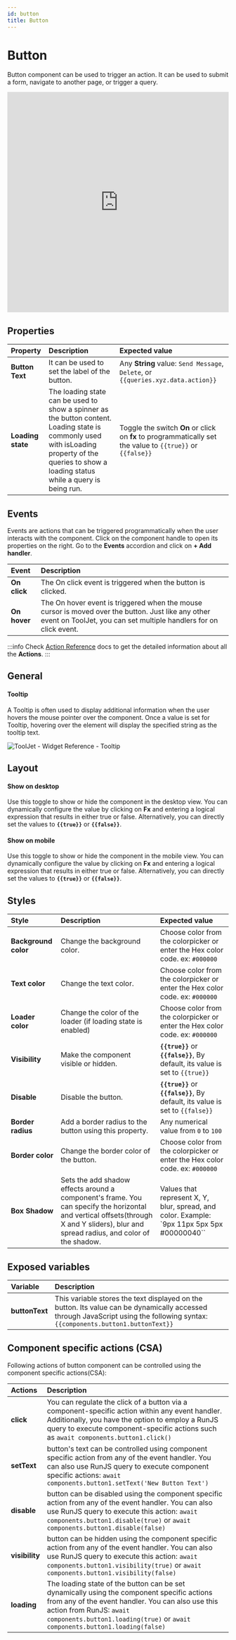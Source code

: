 ```yaml
---
id: button
title: Button
---
```

# Button

Button component can be used to trigger an action. It can be used to submit a form, navigate to another page, or trigger a query.

<iframe height="500" src="https://www.youtube.com/embed/zw3yxC7WUOg" title="Tooljet Button Widget" frameborder="0" allowfullscreen width="100%"></iframe>

## Properties

| Property      | Description | Expected value |
| :----------- | :----------- | :----------- |
| **Button Text** | It can be used to set the label of the button. | Any **String** value: `Send Message`, `Delete`, or `{{queries.xyz.data.action}}` |
| **Loading state** | The loading state can be used to show a spinner as the button content. Loading state is commonly used with isLoading property of the queries to show a loading status while a query is being run. | Toggle the switch **On** or click on **fx** to programmatically set the value to `{{true}}` or `{{false}}`  |

## Events

Events are actions that can be triggered programmatically when the user interacts with the component. Click on the component handle to open its properties on the right. Go to the **Events** accordion and click on **+ Add handler**.

| Event      | Description |
| :----------- | :----------- |
| **On click** | The On click event is triggered when the button is clicked. |
| **On hover** | The On hover event is triggered when the mouse cursor is moved over the button. Just like any other event on ToolJet, you can set multiple handlers for on click event. |

:::info
Check [Action Reference](/docs/category/actions-reference) docs to get the detailed information about all the **Actions**.
:::

## General
#### Tooltip

A Tooltip is often used to display additional information when the user hovers the mouse pointer over the component. Once a value is set for Tooltip, hovering over the element will display the specified string as the tooltip text.

<div style={{textAlign: 'left'}}>

<img className="screenshot-full" src="/img/widgets/button/buttontooltip.png" alt="ToolJet - Widget Reference - Tooltip" />

</div>

## Layout

#### Show on desktop

Use this toggle to show or hide the component in the desktop view. You can dynamically configure the value by clicking on **Fx** and entering a logical expression that results in either true or false. Alternatively, you can directly set the values to **`{{true}}`** or **`{{false}}`**.

#### Show on mobile

Use this toggle to show or hide the component in the mobile view. You can dynamically configure the value by clicking on **Fx** and entering a logical expression that results in either true or false. Alternatively, you can directly set the values to  **`{{true}}`** or **`{{false}}`**.

## Styles

| Style      | Description | Expected value |
| :----------- | :----------- | :----------- |
| **Background color** | Change the background color. | Choose color from the colorpicker or enter the Hex color code. ex: `#000000` |
| **Text color** | Change the text color. | Choose color from the colorpicker or enter the Hex color code. ex: `#000000` |
| **Loader color** | Change the color of the loader (if loading state is enabled) | Choose color from the colorpicker or enter the Hex color code. ex: `#000000` |
| **Visibility** | Make the component visible or hidden. | **`{{true}}`** or **`{{false}}`**, By default, its value is set to `{{true}}` |
| **Disable** | Disable the button. | **`{{true}}`** or **`{{false}}`**, By default, its value is set to `{{false}}` |
| **Border radius** | Add a border radius to the button using this property. | Any numerical value from `0` to `100` |
| **Border color** | Change the border color of the button. | Choose color from the colorpicker or enter the Hex color code. ex: `#000000` |
| **Box Shadow** | Sets the add shadow effects around a component's frame. You can specify the horizontal and vertical offsets(through X and Y sliders), blur and spread radius, and color of the shadow. | Values that represent X, Y, blur, spread, and color. Example: `9px 11px 5px 5px #00000040`` |

## Exposed variables

| Variable      | Description |
| :----------- | :----------- |
| **buttonText** | This variable stores the text displayed on the button. Its value can be dynamically accessed through JavaScript using the following syntax: `{{components.button1.buttonText}}` |

## Component specific actions (CSA)

Following actions of button component can be controlled using the component specific actions(CSA):

| Actions     | Description |
| :----------- | :----------- |
| **click** | You can regulate the click of a button via a component-specific action within any event handler. Additionally, you have the option to employ a RunJS query to execute component-specific actions such as `await components.button1.click()` |
| **setText** | button's text can be controlled using component specific action from any of the event handler. You can also use RunJS query to execute component specific actions: `await components.button1.setText('New Button Text')` |
| **disable** | button can be disabled using the component specific action from any of the event handler. You can also use RunJS query to execute this action: `await components.button1.disable(true)` or `await components.button1.disable(false)` |
| **visibility** | button can be hidden using the component specific action from any of the event handler. You can also use RunJS query to execute this action: `await components.button1.visibility(true)` or `await components.button1.visibility(false)` |
| **loading** | The loading state of the button can be set dynamically using the component specific actions from any of the event handler. You can also use this action from RunJS: `await components.button1.loading(true)` or `await components.button1.loading(false)` |